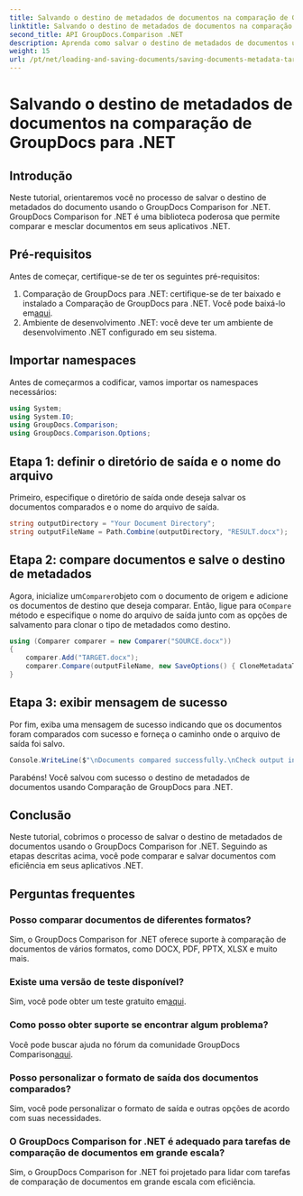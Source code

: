 ```yaml
---
title: Salvando o destino de metadados de documentos na comparação de GroupDocs para .NET
linktitle: Salvando o destino de metadados de documentos na comparação de GroupDocs para .NET
second_title: API GroupDocs.Comparison .NET
description: Aprenda como salvar o destino de metadados de documentos usando GroupDocs Comparison for .NET. Etapas fáceis para comparação eficiente de documentos em seus aplicativos .NET.
weight: 15
url: /pt/net/loading-and-saving-documents/saving-documents-metadata-target/
---
```


# Salvando o destino de metadados de documentos na comparação de GroupDocs para .NET

## Introdução
Neste tutorial, orientaremos você no processo de salvar o destino de metadados do documento usando o GroupDocs Comparison for .NET. GroupDocs Comparison for .NET é uma biblioteca poderosa que permite comparar e mesclar documentos em seus aplicativos .NET.
## Pré-requisitos
Antes de começar, certifique-se de ter os seguintes pré-requisitos:
1.  Comparação de GroupDocs para .NET: certifique-se de ter baixado e instalado a Comparação de GroupDocs para .NET. Você pode baixá-lo em[aqui](https://releases.groupdocs.com/comparison/net/).
2. Ambiente de desenvolvimento .NET: você deve ter um ambiente de desenvolvimento .NET configurado em seu sistema.

## Importar namespaces
Antes de começarmos a codificar, vamos importar os namespaces necessários:
```csharp
using System;
using System.IO;
using GroupDocs.Comparison;
using GroupDocs.Comparison.Options;
```
## Etapa 1: definir o diretório de saída e o nome do arquivo
Primeiro, especifique o diretório de saída onde deseja salvar os documentos comparados e o nome do arquivo de saída.
```csharp
string outputDirectory = "Your Document Directory";
string outputFileName = Path.Combine(outputDirectory, "RESULT.docx");
```
## Etapa 2: compare documentos e salve o destino de metadados
 Agora, inicialize um`Comparer`objeto com o documento de origem e adicione os documentos de destino que deseja comparar. Então, ligue para o`Compare` método e especifique o nome do arquivo de saída junto com as opções de salvamento para clonar o tipo de metadados como destino.
```csharp
using (Comparer comparer = new Comparer("SOURCE.docx"))
{
    comparer.Add("TARGET.docx");
    comparer.Compare(outputFileName, new SaveOptions() { CloneMetadataType = MetadataType.Target });
}
```
## Etapa 3: exibir mensagem de sucesso
Por fim, exiba uma mensagem de sucesso indicando que os documentos foram comparados com sucesso e forneça o caminho onde o arquivo de saída foi salvo.
```csharp
Console.WriteLine($"\nDocuments compared successfully.\nCheck output in {outputDirectory}.");
```
Parabéns! Você salvou com sucesso o destino de metadados de documentos usando Comparação de GroupDocs para .NET.

## Conclusão
Neste tutorial, cobrimos o processo de salvar o destino de metadados de documentos usando o GroupDocs Comparison for .NET. Seguindo as etapas descritas acima, você pode comparar e salvar documentos com eficiência em seus aplicativos .NET.
## Perguntas frequentes
### Posso comparar documentos de diferentes formatos?
Sim, o GroupDocs Comparison for .NET oferece suporte à comparação de documentos de vários formatos, como DOCX, PDF, PPTX, XLSX e muito mais.
### Existe uma versão de teste disponível?
 Sim, você pode obter um teste gratuito em[aqui](https://releases.groupdocs.com/).
### Como posso obter suporte se encontrar algum problema?
 Você pode buscar ajuda no fórum da comunidade GroupDocs Comparison[aqui](https://forum.groupdocs.com/c/comparison/12).
### Posso personalizar o formato de saída dos documentos comparados?
Sim, você pode personalizar o formato de saída e outras opções de acordo com suas necessidades.
### O GroupDocs Comparison for .NET é adequado para tarefas de comparação de documentos em grande escala?
Sim, o GroupDocs Comparison for .NET foi projetado para lidar com tarefas de comparação de documentos em grande escala com eficiência.